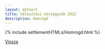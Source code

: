 ```yaml
---
layout: default
title: Választási névjegyzék 2022
description: Homrogd
---
```


{% include settlementHTMLs/Homrogd.html %}

[Vissza](../)